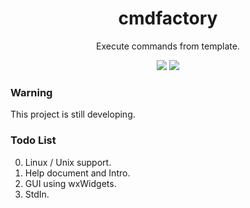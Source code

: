 <div align="center">
<h1>cmdfactory</h1>
<p>Execute commands from template.</p>
<img src="https://flat.badgen.net/github/release/kkocdko/cmdfactory?color=4caf50">
<img src="https://flat.badgen.net/github/license/kkocdko/cmdfactory?color=4caf50">
</div>

### Warning

This project is still developing.

### Todo List

0. Linux / Unix support.
1. Help document and Intro.
2. GUI using wxWidgets.
3. StdIn.
